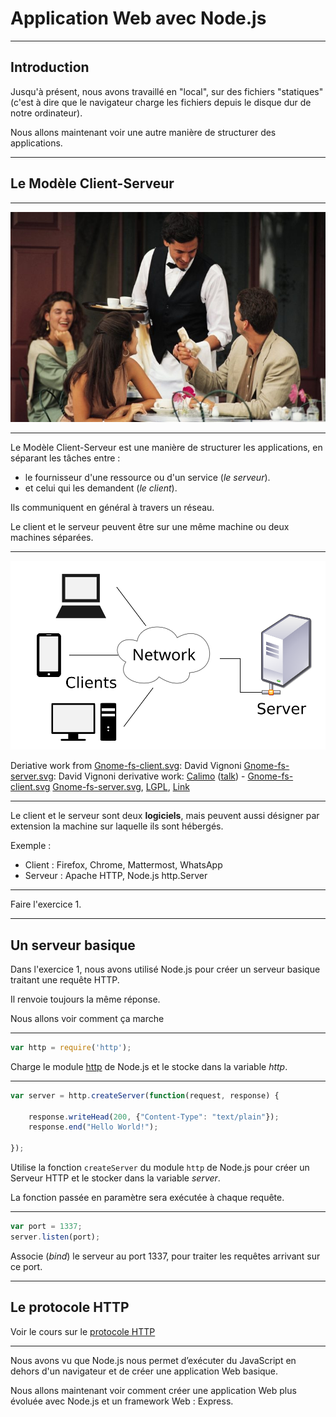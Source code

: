 # Application Web avec Node.js



---



## Introduction

Jusqu'à présent, nous avons travaillé en "local", sur des fichiers "statiques" (c'est à dire que le navigateur charge les fichiers depuis le disque dur de notre ordinateur).

Nous allons maintenant voir une autre manière de structurer des applications.



---



## Le Modèle Client-Serveur


***



![Restaurant avec Clients et Serveur](client-server-restaurant.jpg)




***



Le Modèle Client-Serveur est une manière de structurer les applications, en séparant les tâches entre :
 - le fournisseur d'une ressource ou d'un service (_le serveur_).
 - et celui qui les demandent (_le client_).

Ils communiquent en général à travers un réseau.

Le client et le serveur peuvent être sur une même machine ou deux machines séparées.



***



![Modèle Clients et Serveur](client-server-model.svg)

<span class="attribution">
Deriative work from
<a href="//commons.wikimedia.org/wiki/File:Gnome-fs-client.svg" title="File:Gnome-fs-client.svg">Gnome-fs-client.svg</a>: David Vignoni
<a href="//commons.wikimedia.org/wiki/File:Gnome-fs-server.svg" title="File:Gnome-fs-server.svg">Gnome-fs-server.svg</a>: David Vignoni
derivative work: <a href="//commons.wikimedia.org/wiki/User:Calimo" title="User:Calimo">Calimo</a>
(<a href="//commons.wikimedia.org/wiki/User_talk:Calimo" title="User talk:Calimo"><span class="signature-talk">talk</span></a>) -
<a href="//commons.wikimedia.org/wiki/File:Gnome-fs-client.svg" title="File:Gnome-fs-client.svg">Gnome-fs-client.svg</a>
<a href="//commons.wikimedia.org/wiki/File:Gnome-fs-server.svg" title="File:Gnome-fs-server.svg">Gnome-fs-server.svg</a>,
<a href="http://www.gnu.org/licenses/lgpl.html" title="GNU Lesser General Public License">LGPL</a>, <a href="https://commons.wikimedia.org/w/index.php?curid=15782858">Link</a>
</span>




***



Le client et le serveur sont deux **logiciels**, mais peuvent aussi désigner par extension la machine sur laquelle ils sont hébergés.

Exemple :
- Client : Firefox, Chrome, Mattermost, WhatsApp
- Serveur : Apache HTTP, Node.js http.Server



---



Faire l'exercice 1.


***


## Un serveur basique

Dans l'exercice 1, nous avons utilisé Node.js pour créer un serveur basique traitant une requête HTTP.

Il renvoie toujours la même réponse.

Nous allons voir comment ça marche


***



```javascript
var http = require('http');
```  
Charge le module [http](https://nodejs.org/dist/latest-v8.x/docs/api/http.html#http_class_http_server) de Node.js et le stocke dans la variable _http_.


***


```javascript
var server = http.createServer(function(request, response) {

    response.writeHead(200, {"Content-Type": "text/plain"});
    response.end("Hello World!");

});
```

Utilise la fonction `createServer` du module `http` de Node.js pour créer un Serveur HTTP et le stocker dans la variable _server_.

La fonction passée en paramètre sera exécutée à chaque requête.



***


```javascript
var port = 1337;
server.listen(port);
```

Associe (_bind_) le serveur au port 1337, pour traiter les requêtes arrivant sur ce port.



---



## Le protocole HTTP


Voir le cours sur le [protocole HTTP](../../network/lesson4/)



---



Nous avons vu que Node.js nous permet d’exécuter du JavaScript en dehors d'un navigateur et de créer une application Web basique.

Nous allons maintenant voir comment créer une application Web plus évoluée avec Node.js et un framework Web : Express.
